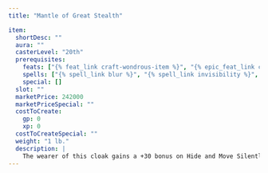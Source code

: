 ```yaml
---
title: "Mantle of Great Stealth"

item:
  shortDesc: ""
  aura: ""
  casterLevel: "20th"
  prerequisites:
    feats: ["{% feat_link craft-wondrous-item %}", "{% epic_feat_link craft-epic-wondrous-item %}"]
    spells: ["{% spell_link blur %}", "{% spell_link invisibility %}", "{% spell_link nondetection %}", "{% spell_link silence %}"]
    special: []
  slot: ""
  marketPrice: 242000
  marketPriceSpecial: ""
  costToCreate:
    gp: 0
    xp: 0
  costToCreateSpecial: ""
  weight: "1 lb."
  description: |
    The wearer of this cloak gains a +30 bonus on Hide and Move Silently checks. The wearer's outline is blurry and indistinct, granting concealment (20% miss chance) at all times (as the _blur_ spell). The mantle also grants nondetection to its wearer (as the spell).
---
```

